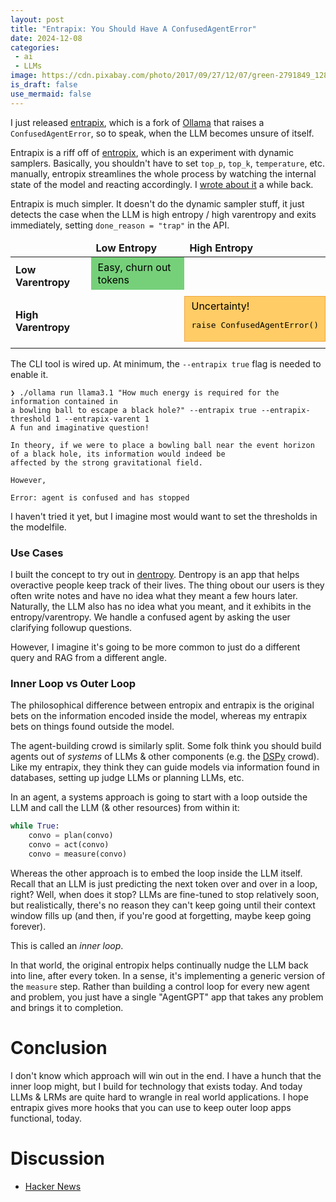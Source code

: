 ```yaml
---
layout: post
title: "Entrapix: You Should Have A ConfusedAgentError"
date: 2024-12-08
categories:
 - ai
 - LLMs
image: https://cdn.pixabay.com/photo/2017/09/27/12/07/green-2791849_1280.jpg
is_draft: false
use_mermaid: false
---
```


I just released [entrapix][entrapix], which is a fork of [Ollama][ollama] that raises
a `ConfusedAgentError`, so to speak, when the LLM becomes unsure of itself.

Entrapix is a riff off of [entropix][entropix], which is an experiment with dynamic 
samplers. Basically, you shouldn't have to set `top_p`, `top_k`, `temperature`, etc. 
manually, entropix streamlines the whole process by watching the internal state of
the model and reacting accordingly. I [wrote about it][blog] a while back.

Entrapix is much simpler. It doesn't do the dynamic sampler stuff, it just detects the
case when the LLM is high entropy / high varentropy and exits immediately, setting
`done_reason = "trap"` in the API.

<table>
    <thead>
        <tr>
        <td></td>
        <td><b>Low Entropy</b></td>
        <td><b>High Entropy</b></td>
        </tr>
    </thead>
    <tbody>
        <tr>
        <td><b>Low Varentropy</b></td>
        <td style="background-color: #76D07A; /* Amber color */
    border: 1px solid #76D07A; /* Border color for contrast */
    color: black;
    padding: 5px 10px;
    display: inline-block;
    margin-bottom: 10px;">Easy, churn out tokens</td>
        <td></td>
        </tr>
        <tr>
        <td><b>High Varentropy</b></td>
        <td></td>
        <td style="background-color: #ffcc66; /* Amber color */
    border: 1px solid #f0a541; /* Border color for contrast */
    color: black;
    padding: 5px 10px;
    display: inline-block;
    margin-bottom: 10px;">Uncertainty! <pre>raise ConfusedAgentError()</pre></td>
        </tr>
    </tbody>
</table>


The CLI tool is wired up. At minimum, the `--entrapix true` flag is needed to
enable it.

```shell
❯ ./ollama run llama3.1 "How much energy is required for the information contained in 
a bowling ball to escape a black hole?" --entrapix true --entrapix-threshold 1 --entrapix-varent 1
A fun and imaginative question!

In theory, if we were to place a bowling ball near the event horizon of a black hole, its information would indeed be 
affected by the strong gravitational field.

However,

Error: agent is confused and has stopped
```

I haven't tried it yet, but I imagine most would want to set the thresholds in the modelfile.


### Use Cases
I built the concept to try out in [dentropy][dentropy]. Dentropy is an app
that helps overactive people keep track of their lives. The thing obout our users is they often
write notes and have no idea what they meant a few hours later. Naturally, the LLM also has no
idea what you meant, and it exhibits in the entropy/varentropy. We handle a confused agent by asking
the user clarifying followup questions.

However, I imagine it's going to be more common to just do a different query and RAG from a
different angle.


### Inner Loop vs Outer Loop
The philosophical difference between entropix and entrapix is the original bets on the information
encoded inside the model, whereas my entrapix bets on things found outside the model.

The agent-building crowd is similarly split. Some folk think you should build agents out of *systems*
of LLMs & other components (e.g. the [DSPy][dspy] crowd). Like my entrapix, they think they can guide
models via information found in databases, setting up judge LLMs or planning LLMs, etc.

In an agent, a systems approach is going to start with a loop outside the LLM and call 
the LLM (& other resources) from within it:

```python
while True:
    convo = plan(convo)
    convo = act(convo)
    convo = measure(convo)
```

Whereas the other approach is to embed the loop inside the LLM itself. Recall that an LLM is
just predicting the next token over and over in a loop, right? Well, when does it stop? LLMs are 
fine-tuned to stop relatively soon, but realistically, there's no reason they can't keep going
until their context window fills up (and then, if you're good at forgetting, maybe keep going 
forever). 

This is called an *inner loop*.

In that world, the original entropix helps continually nudge the LLM back into line, after every
token. In a sense, it's implementing a generic version of the `measure` step. Rather than building
a control loop for every new agent and problem, you just have a single "AgentGPT" app that takes
any problem and brings it to completion.


# Conclusion
I don't know which approach will win out in the end. I have a hunch that the inner loop might,
but I build for technology that exists today. And today LLMs & LRMs are quite hard to wrangle
in real world applications. I hope entrapix gives more hooks that you can use to keep outer loop
apps functional, today.


# Discussion
* [Hacker News](https://news.ycombinator.com/item?id=42362582)


 [entropix]: https://github.com/xjdr-alt/entropix
 [entrapix]: https://github.com/tkellogg/ollama-entrapix
 [ollama]: https://ollama.com/
 [dentropy]: https://www.getdentropy.com/
 [blog]: /blog/2024/10/10/entropix
 [dspy]: https://dspy.ai/
